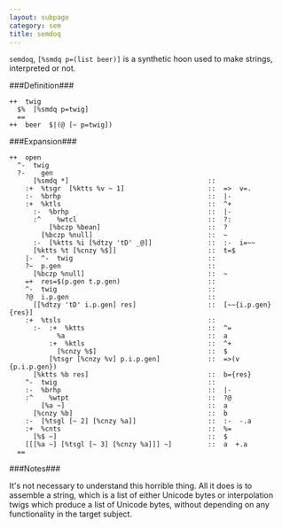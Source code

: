 ```yaml
---
layout: subpage
category: sem
title: semdoq
---
```


`semdoq`, `[%smdq p=(list beer)]` is a synthetic hoon used to
make strings, interpreted or not.

###Definition###

    ++  twig  
      $%  [%smdq p=twig]
      ==
    ++  beer  $|(@ [~ p=twig])

###Expansion###
    
    ++  open
      ^-  twig
      ?-    gen
          [%smdq *]                                   ::
        :+  %tsgr  [%ktts %v ~ 1]                     ::  =>  v=.
        :-  %brhp                                     ::  |-
        :+  %ktls                                     ::  ^+
          :-  %brhp                                   ::  |-
          :^    %wtcl                                 ::  ?:
              [%bczp %bean]                           ::  ?
            [%bczp %null]                             ::  ~
          :-  [%ktts %i [%dtzy 'tD' _@]]              ::  :-  i=~~
          [%ktts %t [%cnzy %$]]                       ::  t=$
        |-  ^-  twig                                  ::
        ?~  p.gen                                     ::
          [%bczp %null]                               ::  ~
        =+  res=$(p.gen t.p.gen)                      ::
        ^-  twig                                      ::
        ?@  i.p.gen                                   ::
          [[%dtzy 'tD' i.p.gen] res]                  ::  [~~{i.p.gen} {res}]
        :+  %tsls                                     ::
          :-  :+  %ktts                               ::  ^=
                %a                                    ::  a
              :+  %ktls                               ::  ^+
                [%cnzy %$]                            ::  $
              [%tsgr [%cnzy %v] p.i.p.gen]            ::  =>(v {p.i.p.gen})
          [%ktts %b res]                              ::  b={res}
        ^-  twig                                      ::
        :-  %brhp                                     ::  |-
        :^    %wtpt                                   ::  ?@
            [%a ~]                                    ::  a
          [%cnzy %b]                                  ::  b
        :-  [%tsgl [~ 2] [%cnzy %a]]                  ::  :-  -.a
        :+  %cnts                                     ::  %=
          [%$ ~]                                      ::  $
        [[[%a ~] [%tsgl [~ 3] [%cnzy %a]]] ~]         ::  a  +.a
      ==

###Notes###

It's not necessary to understand this horrible thing.  All it
does is to assemble a string, which is a list of either
Unicode bytes or interpolation twigs which produce a list of
Unicode bytes, without depending on any functionality in the 
target subject.
